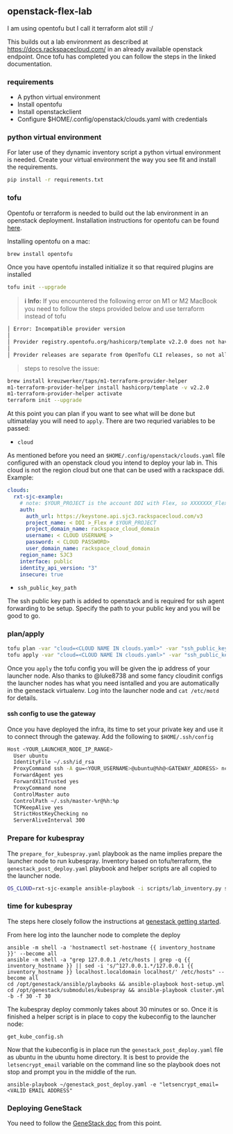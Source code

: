 ## openstack-flex-lab
I am using opentofu but I call it terraform alot still :/

This builds out a lab environment as described at https://docs.rackspacecloud.com/ in an already available openstack endpoint. Once tofu has completed you can follow the steps in the linked documentation.

### requirements

- A python virtual environment
- Install opentofu
- Install openstackclient
- Configure $HOME/.config/openstack/clouds.yaml with credentials

### python virtual environment
For later use of they dynamic inventory script a python virtual environment is needed. Create your virtual environment the way you see fit and install the requirements.

```bash
pip install -r requirements.txt
```

### tofu
Opentofu or terraform is needed to build out the lab environment in an openstack deployment. Installation instructions for opentofu can be found [here](https://opentofu.org/docs/intro/install/).

Installing opentofu on a mac:
```bash
brew install opentofu
```

Once you have opentofu installed initialize it so that required plugins are installed
```bash
tofu init --upgrade
```
> **ℹ️ Info:** If you encountered the following error on M1 or M2 MacBook you need to follow the steps provided below and use terraform instead of tofu
```bash
│ Error: Incompatible provider version
│
│ Provider registry.opentofu.org/hashicorp/template v2.2.0 does not have a package available for your current platform, darwin_arm64.
│
│ Provider releases are separate from OpenTofu CLI releases, so not all providers are available for all platforms. Other versions of this provider may have different platforms supported.
```
> steps to resolve the issue:
```bash
brew install kreuzwerker/taps/m1-terraform-provider-helper
m1-terraform-provider-helper install hashicorp/template -v v2.2.0
m1-terraform-provider-helper activate
terraform init --upgrade
```

At this point you can plan if you want to see what will be done but ultimatelay you will need to `apply`.  There are two requried variables to be passed:

- `cloud`

As mentioned before you need an `$HOME/.config/openstack/clouds.yaml` file configured with an openstack cloud you intend to deploy your lab in.  This cloud is not the region cloud but one that can be used with a rackspace ddi.  Example:

```yaml
clouds:
  rxt-sjc-example:
    # note: $YOUR_PROJECT is the account DDI with Flex, so XXXXXXX_Flex
    auth:
      auth_url: https://keystone.api.sjc3.rackspacecloud.com/v3
      project_name: < DDI >_Flex # $YOUR_PROJECT
      project_domain_name: rackspace_cloud_domain
      username: < CLOUD USERNAME >
      password: < CLOUD PASSWORD>
      user_domain_name: rackspace_cloud_domain
    region_name: SJC3
    interface: public
    identity_api_version: "3"
    insecure: true
```

- `ssh_public_key_path`

The ssh public key path is added to openstack and is required for ssh agent forwarding to be setup.  Specify the path to your public key and you will be good to go.

### plan/apply
```bash
tofu plan -var "cloud=<CLOUD NAME IN clouds.yaml>" -var "ssh_public_key_path=~/.ssh/id_rsa.pub"
tofu apply -var "cloud=<CLOUD NAME IN clouds.yaml>" -var "ssh_public_key_path=~/.ssh/id_rsa.pub"
```

Once you `apply` the tofu config you will be given the ip address of your launcher node.  Also thanks to @luke8738 and some fancy cloudinit configs the launcher nodes has what you need isntalled and you are automatically in the genestack virtualenv.  Log into the launcher node and `cat /etc/motd` for details. 

#### ssh config to use the gateway

Once you have deployed the infra, its time to set your private key and use it to connect through the gateway. Add the following to `$HOME/.ssh/config`

```bash
Host <YOUR_LAUNCHER_NODE_IP_RANGE>
  User ubuntu
  IdentityFile ~/.ssh/id_rsa
  ProxyCommand ssh -A gu=<YOUR_USERNAME>@ubuntu@%h@<GATEWAY_ADDRESS> nc %h %p
  ForwardAgent yes
  ForwardX11Trusted yes
  ProxyCommand none
  ControlMaster auto
  ControlPath ~/.ssh/master-%r@%h:%p
  TCPKeepAlive yes
  StrictHostKeyChecking no
  ServerAliveInterval 300
```

### Prepare for kubespray

The `prepare_for_kubespray.yaml` playbook as the name implies prepare the launcher node to run kubespray.  Inventory based on tofu/terraform, the `genestack_post_deploy.yaml` playbook and helper scripts are all copied to the launcher node.

```bash
OS_CLOUD=rxt-sjc-example ansible-playbook -i scripts/lab_inventory.py scripts/playbooks/prepare_for_kubespray.yaml -u ubuntu
```

### time for kubespray

The steps here closely follow the instructions at [genestack getting started](https://docs.rackspacecloud.com/genestack-getting-started/).

From here log into the launcher node to complete the deploy
```
ansible -m shell -a 'hostnamectl set-hostname {{ inventory_hostname }}' --become all
ansible -m shell -a "grep 127.0.0.1 /etc/hosts | grep -q {{ inventory_hostname }} || sed -i 's/^127.0.0.1.*/127.0.0.1 {{ inventory_hostname }} localhost.localdomain localhost/' /etc/hosts" --become all
cd /opt/genestack/ansible/playbooks && ansible-playbook host-setup.yml
cd /opt/genestack/submodules/kubespray && ansible-playbook cluster.yml -b -f 30 -T 30
```

The kubespray deploy commonly takes about 30 minutes or so.  Once it is finished a helper script is in place to copy the kubeconfig to the launcher node:

```
get_kube_config.sh
```

Now that the kubeconfig is in place run the `genestack_post_deploy.yaml` file as ubuntu in the ubuntu home directory.  It is best to provide the `letsencrypt_email` variable on the command line so the playbook does not stop and prompt you in the middle of the run.

```
ansible-playbook ~/genestack_post_deploy.yaml -e "letsencrypt_email=<VALID EMAIL ADDRESS"
```

### Deploying GeneStack

You need to follow the [GeneStack doc](https://docs.rackspacecloud.com/openstack-overview/) from this point.